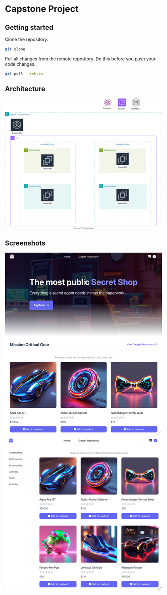 # Capstone Project

## Getting started

Clone the repository.

```sh
git clone 
```

Pull all changes from the remote repository. Do this before you push your code changes.

```sh
git pull --rebase
```

## Architecture

![architecture](docs/diagrams/architecture.drawio.svg)

## Screenshots

![alt text](docs/images/homepage.png)
![catalog](docs/images/catalog.png)
